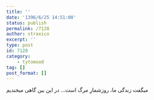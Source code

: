 ```yaml
---
title: ''
date: '1396/6/25 14:51:00'
status: publish
permalink: /7128
author: straxico
excerpt: ''
type: post
id: 7128
category:
    - tytomood
tag: []
post_format: []
---
```

میگفت زندگی ما، روزشمارِ مرگ است… در این بین گاهی میخندیم